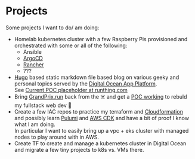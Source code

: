 # Projects

Some projects I want to do/ am doing:
  - Homelab kubernetes cluster with a few Raspberry Pis provisioned and orchestrated with some or all of the following:
    - Ansible
    - [ArgoCD](https://argoproj.github.io/cd/)
    - [Rancher](https://www.rancher.com/)
    - ???
  - [Hugo](https://gohugo.io/) based static markdown file based blog on various geeky and personal topics served by the 
    [Digital Ocean App Platform](https://docs.digitalocean.com/products/app-platform/).  
    See [Current POC placeholder at runthing.com](https://runthing.com/)
  - Bring [GrandPrix.run](https://grandprix.run/) back from the :skull_and_crossbones: and get a [POC working](https://github.com/mreeves1/grandprix.run) 
    to rebuld my fullstack web dev 💪
  - Create a few IAC repos to practice my terraform and [Cloudformation](https://aws.amazon.com/cloudformation/) and possibly learn [Pulumi](https://www.pulumi.com/) and [AWS CDK](https://docs.aws.amazon.com/cdk/v2/guide/home.html)
    and have a bit of proof I know what I am doing.  
    In particular I want to easily bring up a vpc + eks cluster with managed nodes to play around with in AWS.
  - Create TF to create and manage a kubernetes cluster in Digital Ocean and migrate a few tiny projects to k8s vs. VMs there.